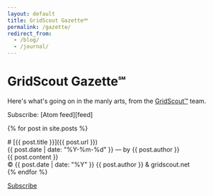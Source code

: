 ```yaml
---
layout: default
title: GridScout Gazette℠
permalink: /gazette/
redirect_from:
  - /blog/
  - /journal/
---
```


# GridScout Gazette℠
Here's what's going on in the manly arts, from the [GridScout™][gridscout] team.

Subscribe: [Atom feed][feed]

{% for post in site.posts %}
<div class="post" markdown="1">
# [{{ post.title }}]({{ post.url }})
<div class="post-metadata">{{ post.date | date: "%Y-%m-%d" }} — by {{ post.author }}</div>
{{ post.content }}
<div class="post-metadata">© {{ post.date | date: "%Y" }} {{ post.author }} &amp; gridscout.net </div>
</div>
{% endfor %}

<a class="btn" href="/feed.xml">Subscribe</a>


[gridscout]: /
